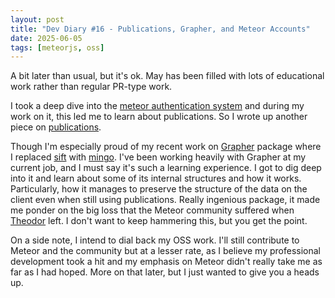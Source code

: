 ```yaml
---
layout: post
title: "Dev Diary #16 - Publications, Grapher, and Meteor Accounts"
date: 2025-06-05
tags: [meteorjs, oss]
---
```


A bit later than usual, but it's ok. May has been filled with lots of educational work rather than regular PR-type work.

I took a deep dive into the [meteor authentication system](https://harryadel.github.io/meteor-authentication/) and during my work on it, this led me to learn about publications. So I wrote up another piece on [publications](https://harryadel.github.io/auto-publications/).

Though I'm especially proud of my recent work on [Grapher](https://github.com/bhunjadi/grapher/pull/4) package where I replaced [sift](https://github.com/crcn/sift.js) with [mingo](https://github.com/kofrasa/mingo). I've been working heavily with Grapher at my current job, and I must say it's such a learning experience. I got to dig deep into it and learn about some of its internal structures and how it works. Particularly, how it manages to preserve the structure of the data on the client even when still using publications. Really ingenious package, it made me ponder on the big loss that the Meteor community suffered when [Theodor](https://github.com/theodorDiaconu) left. I don't want to keep hammering this, but you get the point.

On a side note, I intend to dial back my OSS work. I'll still contribute to Meteor and the community but at a lesser rate, as I believe my professional development took a hit and my emphasis on Meteor didn't really take me as far as I had hoped. More on that later, but I just wanted to give you a heads up.